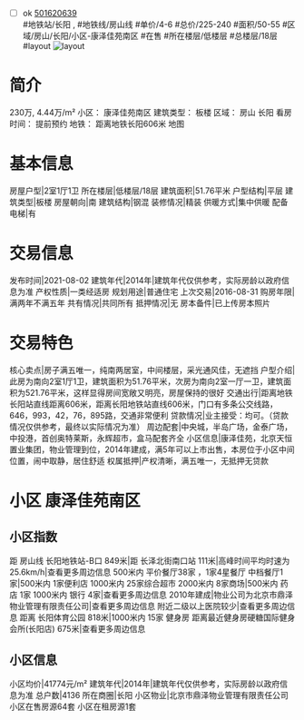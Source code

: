 - [ ] ok [501620639](https://bj.5i5j.com/ershoufang/501620639.html)  
 #地铁站/长阳 ,  #地铁线/房山线
#单价/4-6 #总价/225-240 #面积/50-55   #区域/房山/长阳/小区-康泽佳苑南区 #在售 #所在楼层/低楼层 #总楼层/18层 #layout 
![layout](http://image2a.5i5j.com/scm/HOUSE_CUSTOMER/c57807ceab4a43c4b53d4a119feae874.jpg_P5.jpg) 
# 简介 
 230万,  4.44万/m² 
小区： 康泽佳苑南区
建筑类型： 板楼
区域： 房山 长阳
看房时间： 提前预约
地铁： 距离地铁长阳606米 地图
# 基本信息 
 房屋户型|2室1厅1卫
所在楼层|低楼层/18层
建筑面积|51.76平米
户型结构|平层
建筑类型|板楼
房屋朝向|南
建筑结构|钢混
装修情况|精装
供暖方式|集中供暖
配备电梯|有
# 交易信息 
 发布时间|2021-08-02
建筑年代|2014年|建筑年代仅供参考，实际房龄以政府信息为准
产权性质|一类经适房
规划用途|普通住宅
上次交易|2016-08-31
购房年限|满两年不满五年
共有情况|共同所有
抵押情况|无
房本备件|已上传房本照片
# 交易特色 
 核心卖点|房子满五唯一，纯南两居室，中间楼层，采光通风佳，无遮挡
户型介绍|此房为南向2室1厅1卫，建筑面积为51.76平米，次房为南向2室一厅一卫，建筑面积为521.76平米，这样显得房间宽敞又明亮，房屋保持的很好
交通出行|距离地铁长阳站直线距离606米，距离长阳地铁站直线606米，门口有多条公交线路，646，993，42，76，895路，交通非常便利
贷款情况|业主接受：均可。（贷款情况仅供参考，最终以实际情况为准）
周边配套|中央城，半岛广场，金泰广场，中投港，首创奥特莱斯，永辉超市，盒马配套齐全
小区信息|康泽佳苑，北京天恒置业集团，物业管理到位，2014年建成，满5年可以上市出售，本房位于小区中间位置，闹中取静，居住舒适
权属抵押|产权清晰，满五唯一，无抵押无贷款
# 小区 康泽佳苑南区
## 小区指数 
 距 房山线 长阳地铁站-B口 849米|距 长泽北街南口站 111米|高峰时间平均时速为25.6km/h|查看更多周边信息
500米内 平价餐厅38家 ，1家4星餐厅
中档餐厅1家|500米内 1家便利店
1000米内 25家综合超市
2000米内 8家商场|500米内 药店 1家
1000米内 银行 4家|查看更多周边信息
2010年建成|物业公司为北京市鼎泽物业管理有限责任公司|查看更多周边信息
附近二级以上医院较少|查看更多周边信息
距离 长阳体育公园 818米|1000米内 15家 健身房
距离最近健身房硬糖国际健身会所(长阳店) 675米|查看更多周边信息
## 小区信息 
 小区均价|41774元/m²
建筑年代|2014年|建筑年代仅供参考，实际房龄以政府信息为准
总户数|4136
所在商圈|长阳
小区物业|北京市鼎泽物业管理有限责任公司
小区在售房源64套
小区在租房源1套
